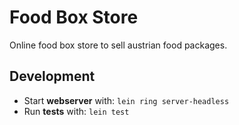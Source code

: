 # Food Box Store

Online food box store to sell austrian food packages.

## Development

* Start **webserver** with: `lein ring server-headless`
* Run **tests** with: `lein test`
